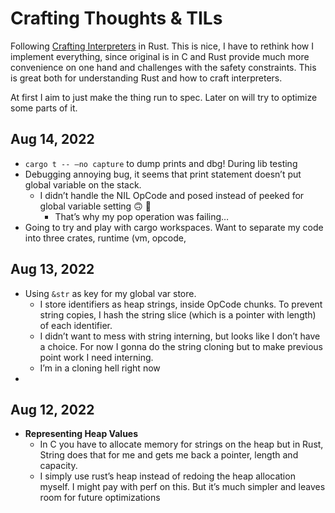 # Crafting Thoughts & TILs
Following [Crafting Interpreters](https://craftinginterpreters.com/) in Rust. This is nice, I have to rethink how I implement everything, since original is in C and Rust provide much more convenience on one hand and challenges with the safety constraints. This is great both for understanding Rust and how to craft interpreters.

At first I aim to just make the thing run to spec. Later on will try to optimize some parts of it.

## Aug 14, 2022
* `cargo t -- —no capture` to dump prints and dbg! During lib testing
* Debugging annoying bug, it seems that print statement doesn’t put global variable on the stack. 
	* I didn’t handle the NIL OpCode and posed instead of peeked for global variable setting 🙃 🤡 
		* That’s why my pop operation was failing…
* Going to try and play with cargo workspaces. Want to separate my code into three crates, runtime (vm, opcode, 
## Aug 13, 2022
* Using `&str` as key for my global var store.
	* I store identifiers as heap strings, inside OpCode chunks. To prevent string copies, I hash the string slice (which is a pointer with length) of each identifier. 
	* I didn’t want to mess with string interning, but looks like I don’t have a choice. For now I gonna do the string cloning but to make previous point work I need interning.
	* I’m in a cloning hell right now
* 
## Aug 12, 2022
* **Representing Heap Values**
	* In C you have to allocate memory for strings on the heap but in Rust, String does that for me and gets me back a pointer, length and capacity. 
	* I simply use rust’s heap instead of redoing the heap allocation myself. I might pay with perf on this. But it’s much simpler and leaves room for future optimizations